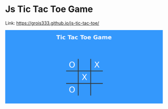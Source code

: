 # Js Tic Tac Toe Game

Link: https://grois333.github.io/js-tic-tac-toe/


![Form](https://raw.githubusercontent.com/Grois333/js-tic-tac-toe/master/tictactoe.png)
